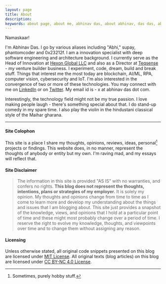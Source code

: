 ```yaml
---
layout: page
title: About
description: 
keywords: about page, about me, abhinav das, about abhinav, das das, abhinav das, the author
---
```


Namaskaar!

I'm Abhinav Das. I go by various aliases including "Abhi," supay, phantomcoder and 0x23212f. I am a innovation specialist with deep software engineering and architecture background. I currently serve as the Head of Innovation at [Hexon Global LLC](https://hexonglobal.com) and also as a Director at [Teqsense](https://teqsense.com) - my venture builder business. I experiment, code, dream, build and break stuff. Things that interest me the most today are blockchain, AI/ML, RPA, computer vision, cybersecurity and IoT. I'm also interested in the convergence of two or more of these technologies. You may connect with me on [LinkedIn](https://linkedin.com/in/theabhinavdas) or on [Twitter](https://twitter.com/theabhinavdas). My email id is - x at abhinav das dot com. 

Interestingly, the technology field might not be my true passion. I love making people laugh - there's something special about that. I do stand-up comedy in my spare time. I also play the violin in the hindustani classical style of the Maihar gharana.

---

#### Site Colophon

This site is a place I share my thoughts, opinions, reviews, ideas, personal[^1] projects or findings. This website does, in no manner, represent the thoughts of anybody or entity but my own. I'm raving mad, and my essays will reflect that.

#### Site Disclaimer

> The information in this site is provided "AS IS" with no warranties, and confers no rights. **This blog does not represent the thoughts, intentions, plans or strategies of my employer.** It is solely my opinion. My thoughts and opinions change from time to time as I come to learn more and develop my understanding about the things and issues that I am blogging about. This site just provides a snapshot of the knowledge, views, and opinions that I hold at a particular point of time and these might most probably change over a period of time. I reserve the right to evolve my knowledge, thoughts, and viewpoints over time and to change them without assigning any reason.

#### Licensing

Unless otherwise stated, all original code snippets presented on this blog are licensed under [MIT License](https://theabhinavdas.github.io/mit-license). All original texts (blog articles) on this blog are licensed under [CC BY-NC 4.0 License](https://creativecommons.org/licenses/by-nc/4.0/).

[^1]: Sometimes, purely hobby stuff.
